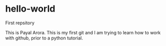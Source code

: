 # hello-world
First repsitory

This is Payal Arora. This is my first git and I am trying to learn how to work with github, prior to a python tutorial.
